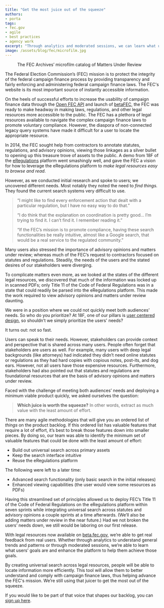 ```yaml
---
title: "Get the most juice out of the squeeze"
authors:
- porta
tags:
- fec.gov
- agile
- best practices
- agency work
excerpt: "Through analytics and moderated sessions, we can learn what user goals are and enhance the platform to help them achieve those goals. By creating universal search across legal resources, people will be able to locate information more efficiently. This tool will allow them to better understand and comply with campaign finance laws, thus helping advance the FEC's mission."
image: /assets/blog/fec/microfilm.jpg
---
```

<figure>
  <img src="{{site.baseurl}}{{page.image}}" alt="">
  <figcaption>The FEC Archives’ microfilm catalog of Matters Under Review</figcaption>
</figure>

The Federal Election Commission’s (FEC) mission is to protect the integrity of the federal campaign finance process by providing transparency and fairly enforcing and administering federal campaign finance laws. The FEC's website is its most important source of instantly accessible information.

On the heels of successful efforts to increase the usability of campaign finance data through the [Open FEC API](https://18f.gsa.gov/2015/07/08/openfec-api/) and launch of [betaFEC](https://18f.gsa.gov/2015/10/29/welcome-to-betafec/), the FEC was ready to make headway in making laws, regulations, and other legal resources more accessible to the public. The FEC has a plethora of legal resources available to navigate the complex campaign finance laws to promote voluntary compliance. However, the diaspora of non-connected legacy query systems have made it difficult for a user to locate the appropriate resource.

In 2014, the FEC sought help from contractors to annotate statutes, regulations, and advisory opinions, viewing those linkages as a silver bullet to opening up this treasure trove of assets to the public. A demo from 18F of the [eRegulations](https://18f.gsa.gov/2015/12/09/an-open-source-government-is-a-faster-more-efficient-government/) platform went smashingly well, and gave the FEC a vision for how to leverage the eRegulations platform to *make legal resources easy to browse and read*.

However, as we conducted initial research and spoke to users; we uncovered different needs. Most notably they noted the need to *find things.* They found the current search systems very difficult to use.

> “I might like to find every enforcement action that dealt with a particular regulation, but I have no easy way to do that.”
>
> “I do think that the explanation on coordination is pretty good… I’m trying to find it. I can’t find it. I remember reading it.”
>
> “If the FEC’s mission is to promote compliance, having these search functionalities be really intuitive, almost like a Google search, that would be a real service to the regulated community.”

Many users also stressed the importance of advisory opinions and matters under review; whereas much of the FEC’s request to contractors focused on statutes and regulations. Steadily, the needs of the users and the stated desires of our stakeholders were diverging.

To complicate matters even more, as we looked at the states of the different legal resources, we discovered that much of the information was locked up in scanned PDFs; only Title 11 of the Code of Federal Regulations was in a state that could readily be parsed into the eRegulations platform. This made the work required to view advisory opinions and matters under review daunting.

We were in a position where we could not quickly meet both audiences’ needs. So who do you prioritize? At 18F, one of our pillars is [user centered design](https://18f.gsa.gov/tags/user-centered-design/), so shouldn’t we simply prioritize the users' needs?

It turns out: not so fast.

Users can speak to their needs. However, stakeholders can provide context and perspective that is shared across many users. People often forget that stakeholders are users as well. For example, many users with deep legal backgrounds (like attorneys) had indicated they didn’t need online statutes or regulations as they had hard copies with copious notes, post-its, and dog ears. However, not all users have those expensive resources. Furthermore, stakeholders had also pointed out that statutes and regulations are foundational resources that are the basis of advisory opinions and matters under review.

Faced with the challenge of meeting both audiences’ needs and deploying a minimum viable product quickly, we asked ourselves the question:

> **Which juice is worth the squeeze?** In other words, extract as much
> value with the least amount of effort.

There are many agile methodologies that will give you an ordered list of *things* on the product backlog. If this ordered list has valuable features that require a lot of effort, it’s best to break those features down into smaller pieces. By doing so, our team was able to identify the minimum set of valuable features that could be done with the least amount of effort:

-   Build out universal search across primary assets
-   Keep the search interface intuitive
-   Reuse the eRegulations platform

The following were left to a later time:

-   Advanced search functionality (only basic search in the initial releases)
-   Enhanced viewing capabilities (the user would view some resources as PDFs)

Having this streamlined set of principles allowed us to deploy FEC’s Title 11 of the Code of Federal Regulations on the eRegulations platform within seven sprints while integrating universal search across statutes and advisory opinions a couple sprints at a time afterwards. (We’ll also be adding matters under review in the near future.) Had we not broken the users’ needs down, we still would be laboring on our first release.

With legal resources now available on [beta.fec.gov](https://beta.fec.gov/legal-resources), we’re able to get real feedback from real users. Whether through analytics to understand general trends and patterns or through moderated sessions, we’re able to learn what users’ goals are and enhance the platform to help them achieve those goals.

By creating universal search across legal resources, people will be able to locate information more efficiently. This tool will allow them to better understand and comply with campaign finance laws, thus helping advance the FEC's mission. We’re still using that juicer to get the most out of the squeeze.

If you would like to be part of that voice that shapes our backlog, you can [sign up here](http://ethn.io/70862).